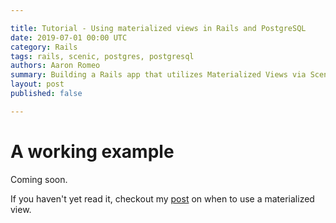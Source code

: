 ```yaml
---

title: Tutorial - Using materialized views in Rails and PostgreSQL
date: 2019-07-01 00:00 UTC
category: Rails
tags: rails, scenic, postgres, postgresql
authors: Aaron Romeo
summary: Building a Rails app that utilizes Materialized Views via Scenic and Postgres.
layout: post
published: false

---
```


# A working example

Coming soon.

If you haven't yet read it, checkout my [post](/2019/05/22/analysis-using-materialized-views-in-rails-and-postgresql) on when to use a materialized view.


<!-- First off, all my code is in a sample public project at https://github.com/aaronromeo/scenic_blog_post

Let's try some models to sketch a use-case.

```ruby
# Some model code here
```

 -->

